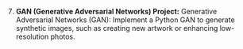 7. **GAN (Generative Adversarial Networks) Project:**
Generative Adversarial Networks (GAN): Implement a Python GAN to generate synthetic images, such as creating new artwork or enhancing low-resolution photos.